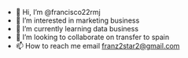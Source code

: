 - 👋 Hi, I’m @francisco22rmj
- 👀 I’m interested in marketing business
- 🌱 I’m currently learning data business
- 💞️ I’m looking to collaborate on transfer to spain
- 📫 How to reach me email franz2star2@gmail.com

<!---
francisco22rmj/francisco22rmj is a ✨ special ✨ repository because its `README.md` (this file) appears on your GitHub profile.
You can click the Preview link to take a look at your changes.
--->
